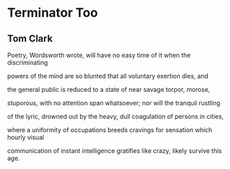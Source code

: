 # Terminator Too
## Tom Clark
Poetry, Wordsworth
wrote, will have no
easy time of it when
the discriminating

powers of the mind
are so blunted that
all voluntary
exertion dies, and

the general
public is reduced
to a state of near
savage torpor, morose,

stuporous, with
no attention span
whatsoever; nor will
the tranquil rustling

of the lyric, drowned out
by the heavy, dull
coagulation
of persons in cities,

where a uniformity
of occupations breeds
cravings for sensation
which hourly visual

communication of
instant intelligence
gratifies like crazy,
likely survive this age.
